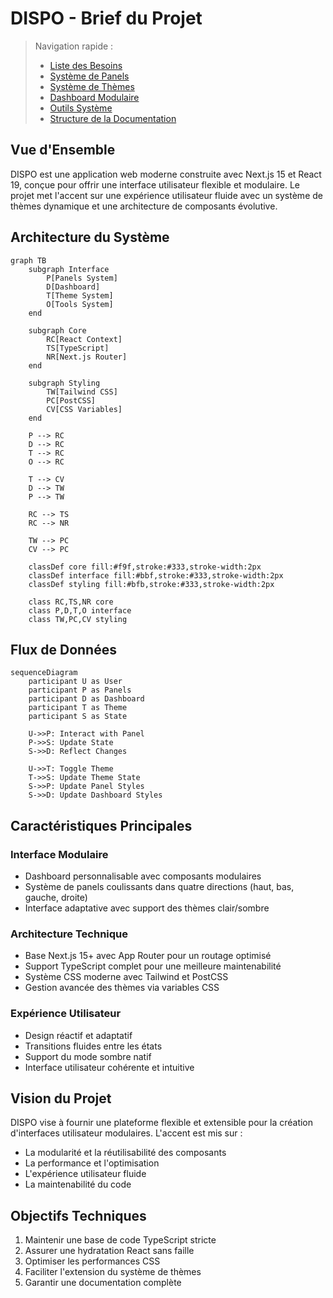 # DISPO - Brief du Projet

> Navigation rapide :
>
> - [Liste des Besoins](./besoins.md)
> - [Système de Panels](./panels/panels.md)
> - [Système de Thèmes](./themes/themes.md)
> - [Dashboard Modulaire](./dashboard/dashboard.md)
> - [Outils Système](./outils/outils.md)
> - [Structure de la Documentation](../docs-structure.md)

## Vue d'Ensemble

DISPO est une application web moderne construite avec Next.js 15 et React 19, conçue pour offrir une interface utilisateur flexible et modulaire. Le projet met l'accent sur une expérience utilisateur fluide avec un système de thèmes dynamique et une architecture de composants évolutive.

## Architecture du Système

```mermaid
graph TB
    subgraph Interface
        P[Panels System]
        D[Dashboard]
        T[Theme System]
        O[Tools System]
    end

    subgraph Core
        RC[React Context]
        TS[TypeScript]
        NR[Next.js Router]
    end

    subgraph Styling
        TW[Tailwind CSS]
        PC[PostCSS]
        CV[CSS Variables]
    end

    P --> RC
    D --> RC
    T --> RC
    O --> RC

    T --> CV
    D --> TW
    P --> TW

    RC --> TS
    RC --> NR

    TW --> PC
    CV --> PC

    classDef core fill:#f9f,stroke:#333,stroke-width:2px
    classDef interface fill:#bbf,stroke:#333,stroke-width:2px
    classDef styling fill:#bfb,stroke:#333,stroke-width:2px

    class RC,TS,NR core
    class P,D,T,O interface
    class TW,PC,CV styling
```

## Flux de Données

```mermaid
sequenceDiagram
    participant U as User
    participant P as Panels
    participant D as Dashboard
    participant T as Theme
    participant S as State

    U->>P: Interact with Panel
    P->>S: Update State
    S->>D: Reflect Changes

    U->>T: Toggle Theme
    T->>S: Update Theme State
    S->>P: Update Panel Styles
    S->>D: Update Dashboard Styles
```

## Caractéristiques Principales

### Interface Modulaire

- Dashboard personnalisable avec composants modulaires
- Système de panels coulissants dans quatre directions (haut, bas, gauche, droite)
- Interface adaptative avec support des thèmes clair/sombre

### Architecture Technique

- Base Next.js 15+ avec App Router pour un routage optimisé
- Support TypeScript complet pour une meilleure maintenabilité
- Système CSS moderne avec Tailwind et PostCSS
- Gestion avancée des thèmes via variables CSS

### Expérience Utilisateur

- Design réactif et adaptatif
- Transitions fluides entre les états
- Support du mode sombre natif
- Interface utilisateur cohérente et intuitive

## Vision du Projet

DISPO vise à fournir une plateforme flexible et extensible pour la création d'interfaces utilisateur modulaires. L'accent est mis sur :

- La modularité et la réutilisabilité des composants
- La performance et l'optimisation
- L'expérience utilisateur fluide
- La maintenabilité du code

## Objectifs Techniques

1. Maintenir une base de code TypeScript stricte
2. Assurer une hydratation React sans faille
3. Optimiser les performances CSS
4. Faciliter l'extension du système de thèmes
5. Garantir une documentation complète
